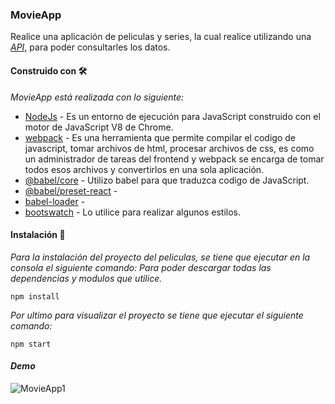 ### MovieApp

Realice una aplicación de peliculas y series, la cual realice utilizando una *[API](https://www.omdbapi.com/)*, para poder consultarles los datos. 

#### Construido con 🛠️

  _MovieApp está realizada con lo siguiente:_

* [NodeJs](https://nodejs.org/es/) - Es un entorno de ejecución para JavaScript construido con el motor de JavaScript V8 de Chrome.
* [webpack](https://webpack.js.org/) - Es una herramienta que permite compilar el codigo de javascript, tomar archivos de html, procesar archivos de css, es como
un administrador de tareas del frontend y webpack se encarga de tomar todos esos archivos y convertirlos en una sola aplicación.
* [@babel/core](https://babeljs.io/docs/en/babel-core) - Utilizo babel para que traduzca codigo de JavaScript.
* [@babel/preset-react](https://babeljs.io/docs/en/babel-preset-react) - 
* [babel-loader](https://www.npmjs.com/package/babel-loader/v/8.0.0-beta.1) - 
* [bootswatch](https://bootswatch.com/) - Lo utilice para realizar algunos estilos.

#### Instalación 🔧

_Para la instalación del proyecto del peliculas, se tiene que ejecutar en la consola el siguiente comando: Para poder descargar
todas las dependencias y modulos que utilice._ 
```
npm install
```

_Por ultimo para visualizar el proyecto se tiene que ejecutar el siguiente comando:_
```
npm start
```

#### _Demo_
![MovieApp1](https://user-images.githubusercontent.com/54491030/86402830-e14e5900-bc82-11ea-855c-6ac97a85da54.gif)

